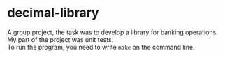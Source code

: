 # decimal-library

A group project, the task was to develop a library for banking operations.\
My part of the project was unit tests.\
To run the program, you need to write `make` on the command line.
